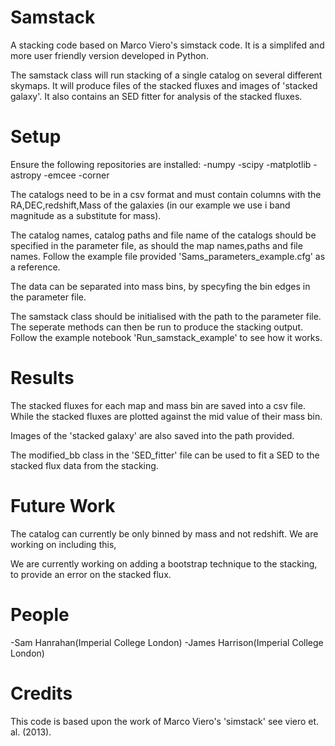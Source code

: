 # Samstack
A stacking code based on Marco Viero's simstack code. It is a simplifed and more user friendly version developed in Python.

The samstack class will run stacking of a single catalog on several different skymaps. It will produce files of the stacked fluxes 
and images of 'stacked galaxy'. It also contains an SED fitter for analysis of the stacked fluxes.

# Setup
Ensure the following repositories are installed:
-numpy
-scipy
-matplotlib
-astropy
-emcee
-corner

The catalogs need to be in a csv format and must contain columns with the RA,DEC,redshift,Mass of the galaxies (in our example we 
use i band magnitude as a substitute for mass).

The catalog names, catalog paths and file name of the catalogs should be specified in the parameter file, as should the map 
names,paths and file names. Follow the example file provided 'Sams_parameters_example.cfg' as a reference. 

The data can be separated into mass bins, by specyfing the bin edges in the parameter file.

The samstack class should be initialised with the path to the parameter file. The seperate methods can then be run to produce the
stacking output. Follow the example notebook 'Run_samstack_example' to see how it works.

# Results

The stacked fluxes for each map and mass bin are saved into a csv file. While the stacked fluxes are plotted against the mid value
of their mass bin.

Images of the 'stacked galaxy' are also saved into the path provided.

The modified_bb class in the 'SED_fitter' file can be used to fit a SED to the stacked flux data from the stacking.

# Future Work
The catalog can currently be only binned by mass and not redshift. We are working on including this,

We are currently working on adding a bootstrap technique to the stacking, to provide an error on the stacked flux.

# People

-Sam Hanrahan(Imperial College London)
-James Harrison(Imperial College London)

# Credits

This code is based upon the work of Marco Viero's 'simstack' see viero et. al. (2013).




